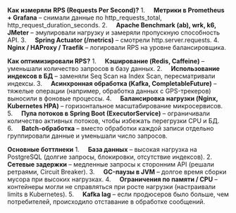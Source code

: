 **Как** **измеряли** **RPS (Requests Per Second)?**
	1.     **Метрики в Prometheus + Grafana** – снимали данные по http_requests_total, http_request_duration_seconds.
	2.     **Apache Benchmark (ab), wrk, k6, JMeter** – эмулировали нагрузку и замеряли пропускную способность API.
	3.     **Spring Actuator (/metrics)** – смотрели http.server.requests.
	4.     **Nginx / HAProxy / Traefik** – логировали RPS на уровне балансировщика.

**Как оптимизировали RPS?**
	1.     **Кэширование (Redis, Caffeine)** – уменьшали количество запросов в базу данных.
	2.     **Использование индексов в БД** – заменяли Seq Scan на Index Scan, пересматривали индексы.
	3.     **Асинхронная обработка (Kafka, CompletableFuture)** – тяжелые операции (например, обработка данных с GPS-трекеров) выносили в фоновые процессы.
	4.     **Балансировка нагрузки (Nginx, Kubernetes HPA)** – горизонтальное масштабирование микросервисов.
	5.     **Пула потоков в Spring Boot (ExecutorService)** – ограничивали количество активных потоков, чтобы избежать перегрузки CPU и БД.
	6.     **Batch-обработка** – вместо обработки каждой записи отдельно группировали данные и уменьшали число запросов.

**Основные боттлнеки**
	1.     **База данных** – высокая нагрузка на PostgreSQL (долгие запросы, блокировки, отсутствие индексов).
	2.     **Сетевые задержки** – медленные запросы к сторонним API (решали ретраями, Circuit Breaker).
	3.     **GC-паузы в JVM** – долгое время сборки мусора при высоких нагрузках.
	4.     **Ограничения по памяти / CPU** – контейнеры могли не справляться при росте нагрузки (настраивали limits в Kubernetes).
	5.     **Kafka lag** – если продюсеров было больше, чем потребителей, происходило отставание в обработке сообщений.